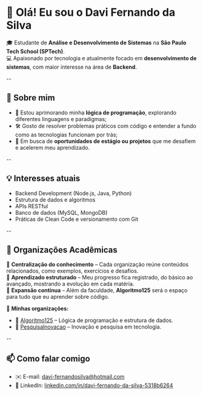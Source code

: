 # 👋 Olá! Eu sou o Davi Fernando da Silva

🎓 Estudante de **Análise e Desenvolvimento de Sistemas** na **São Paulo Tech School (SPTech)**.  
💻 Apaixonado por tecnologia e atualmente focado em **desenvolvimento de sistemas**, com maior interesse na área de **Backend**.

--

## 🚀 Sobre mim

- 🧠 Estou aprimorando minha **lógica de programação**, explorando diferentes linguagens e paradigmas;
- 🛠️ Gosto de resolver problemas práticos com código e entender a fundo como as tecnologias funcionam por trás;
- 🔎 Em busca de **oportunidades de estágio ou projetos** que me desafiem e acelerem meu aprendizado.

--

## 💡 Interesses atuais

- Backend Development (Node.js, Java, Python)
- Estrutura de dados e algoritmos
- APIs RESTful
- Banco de dados (MySQL, MongoDB)
- Práticas de Clean Code e versionamento com Git

--

## 🏫 Organizações Acadêmicas  

🔹 **Centralização do conhecimento** – Cada organização reúne conteúdos relacionados, como exemplos, exercícios e desafios.  
🔹 **Aprendizado estruturado** – Meu progresso fica registrado, do básico ao avançado, mostrando a evolução em cada matéria.  
🔹 **Expansão contínua** – Além da faculdade, **Algoritmo125** será o espaço para tudo que eu aprender sobre código.  

📌 **Minhas organizações:**  
- 🔗 [Algoritmo125](https://github.com/Algoritimo125) – Lógica de programação e estrutura de dados.  
- 🔗 [PesquisaInovacao](https://github.com/PesquisaInovacao) – Inovação e pesquisa em tecnologia.  

--

## 📫 Como falar comigo

- ✉️ E-mail: [davi-fernandosilva@hotmail.com](mailto:davi-fernandosilva@hotmail.com)  
- 💼 LinkedIn: [linkedin.com/in/davi-fernando-da-silva-5318b6264](https://www.linkedin.com/in/davi-fernando-da-silva-5318b6264)


